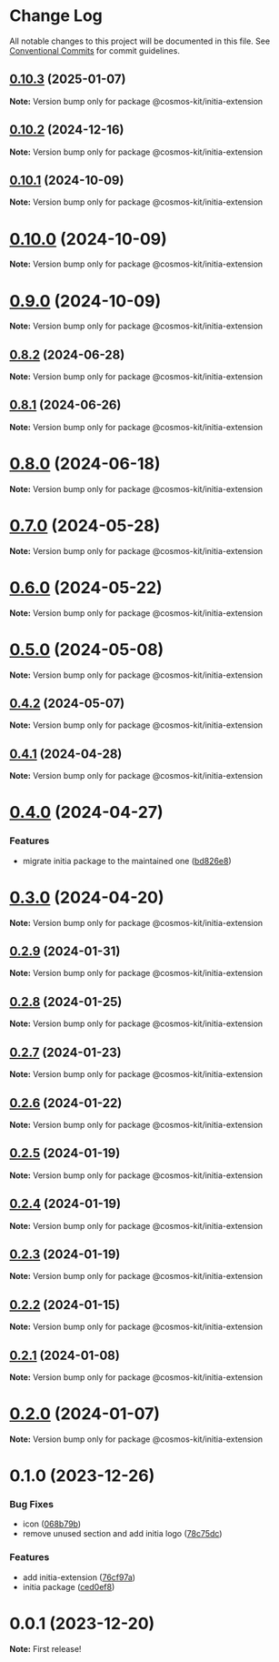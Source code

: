 # Change Log

All notable changes to this project will be documented in this file.
See [Conventional Commits](https://conventionalcommits.org) for commit guidelines.

## [0.10.3](https://github.com/cosmology-tech/cosmos-kit/compare/@cosmos-kit/initia-extension@0.10.2...@cosmos-kit/initia-extension@0.10.3) (2025-01-07)

**Note:** Version bump only for package @cosmos-kit/initia-extension





## [0.10.2](https://github.com/cosmology-tech/cosmos-kit/compare/@cosmos-kit/initia-extension@0.10.1...@cosmos-kit/initia-extension@0.10.2) (2024-12-16)

**Note:** Version bump only for package @cosmos-kit/initia-extension





## [0.10.1](https://github.com/cosmology-tech/cosmos-kit/compare/@cosmos-kit/initia-extension@0.10.0...@cosmos-kit/initia-extension@0.10.1) (2024-10-09)

**Note:** Version bump only for package @cosmos-kit/initia-extension





# [0.10.0](https://github.com/cosmology-tech/cosmos-kit/compare/@cosmos-kit/initia-extension@0.9.0...@cosmos-kit/initia-extension@0.10.0) (2024-10-09)

**Note:** Version bump only for package @cosmos-kit/initia-extension





# [0.9.0](https://github.com/cosmology-tech/cosmos-kit/compare/@cosmos-kit/initia-extension@0.8.2...@cosmos-kit/initia-extension@0.9.0) (2024-10-09)

**Note:** Version bump only for package @cosmos-kit/initia-extension





## [0.8.2](https://github.com/cosmology-tech/cosmos-kit/compare/@cosmos-kit/initia-extension@0.8.1...@cosmos-kit/initia-extension@0.8.2) (2024-06-28)

**Note:** Version bump only for package @cosmos-kit/initia-extension





## [0.8.1](https://github.com/cosmology-tech/cosmos-kit/compare/@cosmos-kit/initia-extension@0.8.0...@cosmos-kit/initia-extension@0.8.1) (2024-06-26)

**Note:** Version bump only for package @cosmos-kit/initia-extension





# [0.8.0](https://github.com/cosmology-tech/cosmos-kit/compare/@cosmos-kit/initia-extension@0.7.0...@cosmos-kit/initia-extension@0.8.0) (2024-06-18)

**Note:** Version bump only for package @cosmos-kit/initia-extension





# [0.7.0](https://github.com/cosmology-tech/cosmos-kit/compare/@cosmos-kit/initia-extension@0.6.0...@cosmos-kit/initia-extension@0.7.0) (2024-05-28)

**Note:** Version bump only for package @cosmos-kit/initia-extension





# [0.6.0](https://github.com/cosmology-tech/cosmos-kit/compare/@cosmos-kit/initia-extension@0.5.0...@cosmos-kit/initia-extension@0.6.0) (2024-05-22)

**Note:** Version bump only for package @cosmos-kit/initia-extension





# [0.5.0](https://github.com/cosmology-tech/cosmos-kit/compare/@cosmos-kit/initia-extension@0.4.2...@cosmos-kit/initia-extension@0.5.0) (2024-05-08)

**Note:** Version bump only for package @cosmos-kit/initia-extension





## [0.4.2](https://github.com/cosmology-tech/cosmos-kit/compare/@cosmos-kit/initia-extension@0.4.1...@cosmos-kit/initia-extension@0.4.2) (2024-05-07)

**Note:** Version bump only for package @cosmos-kit/initia-extension

## [0.4.1](https://github.com/cosmology-tech/cosmos-kit/compare/@cosmos-kit/initia-extension@0.4.0...@cosmos-kit/initia-extension@0.4.1) (2024-04-28)

**Note:** Version bump only for package @cosmos-kit/initia-extension

# [0.4.0](https://github.com/cosmology-tech/cosmos-kit/compare/@cosmos-kit/initia-extension@0.3.0...@cosmos-kit/initia-extension@0.4.0) (2024-04-27)

### Features

- migrate initia package to the maintained one ([bd826e8](https://github.com/cosmology-tech/cosmos-kit/commit/bd826e84494e4ccf8867a5a24e7c5dd45e7e8ac0))

# [0.3.0](https://github.com/cosmology-tech/cosmos-kit/compare/@cosmos-kit/initia-extension@0.2.9...@cosmos-kit/initia-extension@0.3.0) (2024-04-20)

**Note:** Version bump only for package @cosmos-kit/initia-extension

## [0.2.9](https://github.com/cosmology-tech/cosmos-kit/compare/@cosmos-kit/initia-extension@0.2.8...@cosmos-kit/initia-extension@0.2.9) (2024-01-31)

**Note:** Version bump only for package @cosmos-kit/initia-extension

## [0.2.8](https://github.com/cosmology-tech/cosmos-kit/compare/@cosmos-kit/initia-extension@0.2.7...@cosmos-kit/initia-extension@0.2.8) (2024-01-25)

**Note:** Version bump only for package @cosmos-kit/initia-extension

## [0.2.7](https://github.com/cosmology-tech/cosmos-kit/compare/@cosmos-kit/initia-extension@0.2.6...@cosmos-kit/initia-extension@0.2.7) (2024-01-23)

**Note:** Version bump only for package @cosmos-kit/initia-extension

## [0.2.6](https://github.com/cosmology-tech/cosmos-kit/compare/@cosmos-kit/initia-extension@0.2.5...@cosmos-kit/initia-extension@0.2.6) (2024-01-22)

**Note:** Version bump only for package @cosmos-kit/initia-extension

## [0.2.5](https://github.com/cosmology-tech/cosmos-kit/compare/@cosmos-kit/initia-extension@0.2.4...@cosmos-kit/initia-extension@0.2.5) (2024-01-19)

**Note:** Version bump only for package @cosmos-kit/initia-extension

## [0.2.4](https://github.com/cosmology-tech/cosmos-kit/compare/@cosmos-kit/initia-extension@0.2.3...@cosmos-kit/initia-extension@0.2.4) (2024-01-19)

**Note:** Version bump only for package @cosmos-kit/initia-extension

## [0.2.3](https://github.com/cosmology-tech/cosmos-kit/compare/@cosmos-kit/initia-extension@0.2.2...@cosmos-kit/initia-extension@0.2.3) (2024-01-19)

**Note:** Version bump only for package @cosmos-kit/initia-extension

## [0.2.2](https://github.com/cosmology-tech/cosmos-kit/compare/@cosmos-kit/initia-extension@0.2.1...@cosmos-kit/initia-extension@0.2.2) (2024-01-15)

**Note:** Version bump only for package @cosmos-kit/initia-extension

## [0.2.1](https://github.com/cosmology-tech/cosmos-kit/compare/@cosmos-kit/initia-extension@0.2.0...@cosmos-kit/initia-extension@0.2.1) (2024-01-08)

**Note:** Version bump only for package @cosmos-kit/initia-extension

# [0.2.0](https://github.com/cosmology-tech/cosmos-kit/compare/@cosmos-kit/initia-extension@0.1.0...@cosmos-kit/initia-extension@0.2.0) (2024-01-07)

**Note:** Version bump only for package @cosmos-kit/initia-extension

# 0.1.0 (2023-12-26)

### Bug Fixes

- icon ([068b79b](https://github.com/cosmology-tech/cosmos-kit/commit/068b79bfb66a030ec11578a8d351107732030811))
- remove unused section and add initia logo ([78c75dc](https://github.com/cosmology-tech/cosmos-kit/commit/78c75dcd9c46aee2fb9b07c479540b0e43c5ab15))

### Features

- add initia-extension ([76cf97a](https://github.com/cosmology-tech/cosmos-kit/commit/76cf97a048c6e5a45e4729b81b3c0caba0a3d5b7))
- initia package ([ced0ef8](https://github.com/cosmology-tech/cosmos-kit/commit/ced0ef8f4d2e0b1f6dd815003dc351f8eda39d6a))

# 0.0.1 (2023-12-20)

**Note:** First release!
